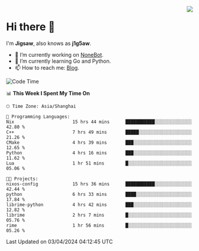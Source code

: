 <a href="#">
  <img align="right" src="https://github-readme-stats.vercel.app/api?username=j1g5awi&count_private=true&show_icons=true&title_color=80070B&text_color=B3B3B3&bg_color=212121&icon_color=80070B" />
</a>

# Hi there 👋

I'm **Jigsaw**, also knows as **j1g5aw**.

- 🔭 I’m currently working on [NoneBot](https://github.com/nonebot).
- 🌱 I’m currently learning Go and Python.
- 📫 How to reach me: [Blog](https://blog.maddestroyer.xyz/).

<!--START_SECTION:waka-->
![Code Time](http://img.shields.io/badge/Code%20Time-1%2C432%20hrs%2020%20mins-blue)

📊 **This Week I Spent My Time On** 

```text
🕑︎ Time Zone: Asia/Shanghai

💬 Programming Languages: 
Nix                      15 hrs 44 mins      ███████████░░░░░░░░░░░░░░   42.80 % 
C++                      7 hrs 49 mins       █████░░░░░░░░░░░░░░░░░░░░   21.26 % 
CMake                    4 hrs 39 mins       ███░░░░░░░░░░░░░░░░░░░░░░   12.65 % 
Python                   4 hrs 16 mins       ███░░░░░░░░░░░░░░░░░░░░░░   11.62 % 
Lua                      1 hr 51 mins        █░░░░░░░░░░░░░░░░░░░░░░░░   05.06 % 

🐱‍💻 Projects: 
nixos-config             15 hrs 36 mins      ███████████░░░░░░░░░░░░░░   42.44 % 
python                   6 hrs 33 mins       ████░░░░░░░░░░░░░░░░░░░░░   17.84 % 
librime-python           4 hrs 42 mins       ███░░░░░░░░░░░░░░░░░░░░░░   12.82 % 
librime                  2 hrs 7 mins        █░░░░░░░░░░░░░░░░░░░░░░░░   05.76 % 
rime                     1 hr 56 mins        █░░░░░░░░░░░░░░░░░░░░░░░░   05.26 % 
```


 Last Updated on 03/04/2024 04:12:45 UTC
<!--END_SECTION:waka-->
